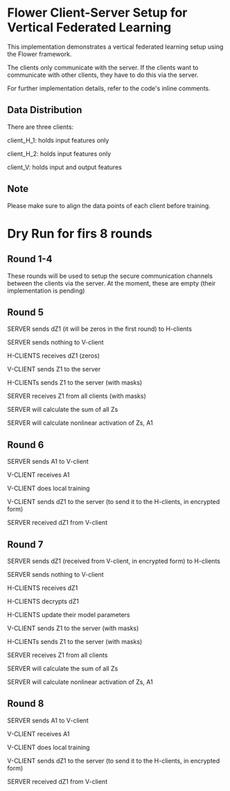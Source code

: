 # Flower Client-Server Setup for Vertical Federated Learning

This implementation demonstrates a vertical federated learning setup using the Flower framework. 

The clients only communicate with the server. If the clients want to communicate with other clients, they have to do this via the server.

For further implementation details, refer to the code's inline comments.

## Data Distribution

There are three clients:

client_H_1: holds input features only

client_H_2: holds input features only

client_V: holds input and output features

## Note

Please make sure to align the data points of each client before training.

# Dry Run for firs 8 rounds

## Round 1-4

These rounds will be used to setup the secure communication channels between the clients via the server. At the moment, these are empty (their implementation is pending)

## Round 5

SERVER sends dZ1 (it will be zeros in the first round) to H-clients

SERVER sends nothing to V-client

H-CLIENTS receives dZ1 (zeros)

V-CLIENT sends Z1 to the server

H-CLIENTs sends Z1 to the server (with masks)

SERVER receives Z1 from all clients (with masks)

SERVER will calculate the sum of all Zs

SERVER will calculate nonlinear activation of Zs, A1

## Round 6

SERVER sends A1 to V-client

V-CLIENT receives A1

V-CLIENT does local training

V-CLIENT sends dZ1 to the server (to send it to the H-clients, in encrypted form)

SERVER received dZ1 from V-client

## Round 7

SERVER sends dZ1 (received from V-client, in encrypted form) to H-clients

SERVER sends nothing to V-client

H-CLIENTS receives dZ1

H-CLIENTS decrypts dZ1

H-CLIENTS update their model parameters

V-CLIENT sends Z1 to the server (with masks)

H-CLIENTs sends Z1 to the server (with masks)

SERVER receives Z1 from all clients

SERVER will calculate the sum of all Zs

SERVER will calculate nonlinear activation of Zs, A1

## Round 8

SERVER sends A1 to V-client

V-CLIENT receives A1

V-CLIENT does local training

V-CLIENT sends dZ1 to the server (to send it to the H-clients, in encrypted form)

SERVER received dZ1 from V-client